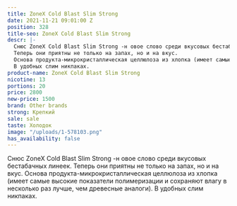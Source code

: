 ```yaml
---
title: ZoneX Cold Blast Slim Strong
date: 2021-11-21 09:01:00 Z
position: 328
title-seo: ZoneX Cold Blast Slim Strong
descr: |-
  Снюс ZoneX Cold Blast Slim Strong -н овое слово среди вкусовых бестабачных линеек.
  Теперь они приятны не только на запах, но и на вкус.
  Основа продукта-микрокристаллическая целлюлоза из хлопка (имеет самые высокие показатели полимеризации и сохраняют влагу в несколько раз лучше, чем древесные аналоги).
  В удобных слим никпаках.
product-name: ZoneX Cold Blast Slim Strong
nicotine: 13
portions: 20
price: 2800
new-price: 1500
brand: Other brands
strong: Крепкий
sale: sale
taste: Холодок
image: "/uploads/1-578103.png"
has_availability: false
---
```


Снюс ZoneX Cold Blast Slim Strong -н овое слово среди вкусовых бестабачных линеек.
Теперь они приятны не только на запах, но и на вкус.
Основа продукта-микрокристаллическая целлюлоза из хлопка (имеет самые высокие показатели полимеризации и сохраняют влагу в несколько раз лучше, чем древесные аналоги).
В удобных слим никпаках.